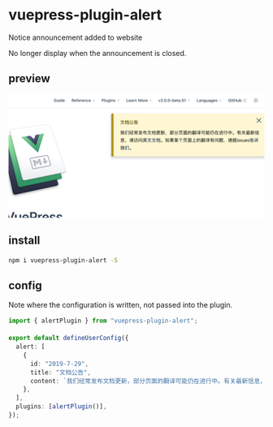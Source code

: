 # vuepress-plugin-alert

Notice announcement added to website

No longer display when the announcement is closed.

## preview

![预览](./snapshot.png)

## install

```bash
npm i vuepress-plugin-alert -S
```

## config

Note where the configuration is written, not passed into the plugin.

```ts
import { alertPlugin } from "vuepress-plugin-alert";

export default defineUserConfig({
  alert: [
    {
      id: "2019-7-29",
      title: "文档公告",
      content: `我们经常发布文档更新，部分页面的翻译可能仍在进行中。有关最新信息，请访问<a href="/en/">英文文档</a>。如果某个页面上的翻译有问题，请提issues<a href="https://github.com/teadocs/matplotlib-cn/issues" target="_blank">告诉我们</a>。`,
    },
  ],
  plugins: [alertPlugin()],
});
```
